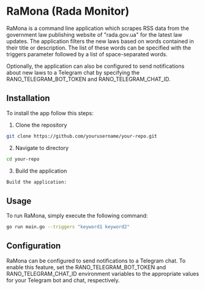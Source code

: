 # RaMona (Rada Monitor)

RaMona is a command line application which scrapes RSS data from the government law publishing website of "rada.gov.ua" for the latest law updates. The application filters the new laws based on words contained in their title or description. The list of these words can be specified with the triggers parameter followed by a list of space-separated words.

Optionally, the application can also be configured to send notifications about new laws to a Telegram chat by specifying the RANO_TELEGRAM_BOT_TOKEN and RANO_TELEGRAM_CHAT_ID.

## Installation
To install the app follow this steps:

1. Clone the repository
```bash
git clone https://github.com/yourusername/your-repo.git
```
2. Navigate to directory
```bash
cd your-repo
```
3. Build the application
```bash
Build the application:
```

## Usage
To run RaMona, simply execute the following command:

```bash
go run main.go --triggers "keyword1 keyword2"
```

## Configuration

RaMona can be configured to send notifications to a Telegram chat. To enable this feature, set the RANO_TELEGRAM_BOT_TOKEN and RANO_TELEGRAM_CHAT_ID environment variables to the appropriate values for your Telegram bot and chat, respectively.

